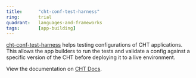 ```yaml
---
title:      "cht-conf-test-harness"
ring:       trial
quadrant:   languages-and-frameworks
tags:       [app-building]
---
```

 
[cht-conf-test-harness](https://github.com/medic/cht-conf-test-harness) helps testing configurations of CHT applications. This allows the app builders to run the tests and validate a config against a specific version of the CHT before deploying it to a live environment.

View the documentation on [CHT Docs](http://docs.communityhealthtoolkit.org/cht-conf-test-harness/).